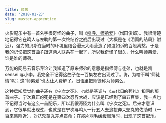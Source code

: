 ```yaml
---
title: 师弟
date: '2018-01-20'
slug: master-apprentice
---
```


火影配乐中有一首名字很奇怪的曲子，叫《[呜呼、师弟爱](http://music.163.com/#/m/song?id=784442)》（增田俊郎）。我很清楚地记得它在鸣人与佐助的第一次终结谷之战后出现过（大概是在《泪雨的结局》附近），强力的贝斯在当时的环境里结合漫天大雨营造了如泣如诉的百般离愁，于是我的记忆把这首曲子跟这两人联系在一起了，所以我奇怪了很久，什么叫师弟爱、谁是谁的师弟。

万能的网易云音乐评论让我知道了原来师弟的意思是指师傅与徒弟，也就是凯 sensei 与小李。我完全不记得这曲子在一百集左右出现过了。嗨，为啥不叫“师徒情”呢；这“师弟爱”也太让人费解了。日语里把师徒称为师弟么。

这种后知后觉的曲子还有《宁次之死》，也就是基调与《三代目的葬礼》相同的那首曲子。宁次真正的死是在第四次忍界大战，应该是已经到了四五百集，我一点也不记得当时有这么一首配乐，所以我很奇怪为什么叫《宁次之死》。后来才意识到，它很早就出现过，也就是在宁次与鸣人一行五人去追投奔大蛇丸的佐助时（一百来集附近），对抗鬼童丸差点丧命；在那片羽毛缓缓飘落时，出现了这首配乐。
